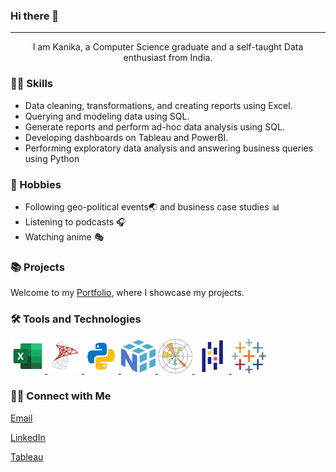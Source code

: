 ### Hi there 👋
***
<p align="center">I am Kanika, a Computer Science graduate and a self-taught Data enthusiast from India.</p> 

### 👩‍💻 Skills

- Data cleaning, transformations, and creating reports using Excel.
- Querying and modeling data using SQL.
- Generate reports and perform ad-hoc data analysis using SQL.
- Developing dashboards on Tableau and PowerBI.
- Performing exploratory data analysis and answering business queries using Python

### 🎈 Hobbies 

- Following geo-political events🌏 and business case studies 📊
- Listening to podcasts 🎧
- Watching anime 🎭
  
### 📚 Projects

Welcome to my [Portfolio](https://kanikamittal99.github.io/), where I showcase my projects.

### 🛠️ Tools and Technologies
<p align="left">
  <a href="https://www.microsoft.com/en-in/microsoft-365/excel" target="_blank" title="Microsoft Excel"> 
    <img src="https://github.com/Kanikamittal99/kanikamittal99/blob/main/images/icons8-microsoft-excel-2019.svg" alt="excel" width="55" height="55"/> 
  </a>
  <a href="https://www.microsoft.com/en-in/sql-server" target="_blank" title="Microsoft SQL Server"> 
    <img src="https://github.com/Kanikamittal99/kanikamittal99/blob/main/images/icons8-sql-server.svg" alt="sql-server" width="55" height="55"/> 
  </a>
  <a href="https://www.python.org" target="_blank" title="Python"> 
    <img src="https://github.com/Kanikamittal99/kanikamittal99/blob/main/images/icons8-python.svg" alt="python" width="55" height="55"/> 
  </a>
  <a href="https://numpy.org/" target="_blank" title="NumPy"> 
    <img src="https://github.com/Kanikamittal99/kanikamittal99/blob/main/images/Numpy-logo.svg" alt="NumPy" width="55" height="55"/> 
  </a>
  <a href="https://matplotlib.org/" target="_blank" title="Matplotlib"> 
    <img src="https://github.com/Kanikamittal99/kanikamittal99/blob/main/images/Matplotlib_icon.svg" alt="Matplotlib" width="55" height="55"/> 
  </a>
  <a href="https://pandas.pydata.org/" target="_blank" title="Pandas"> 
    <img src="https://github.com/Kanikamittal99/kanikamittal99/blob/main/images/icons8-pandas.svg" alt="Pandas" width="55" height="55"/> 
  </a>
  <a href="https://www.tableau.com/" target="_blank" title="Tableau"> 
    <img src="https://github.com/Kanikamittal99/kanikamittal99/blob/main/images/tableau-software.svg" alt="tableau" width="55" height="55"/> 
  </a>
 <!--<a href="https://powerbi.microsoft.com/en-us/desktop/" target="_blank" title="PowerBI"> 
    <img src="https://github.com/Kanikamittal99/kanikamittal99/blob/main/images/icons8-power-bi-2021.svg" alt="PowerBI" width="55" height="55"/> 
  </a>-->
  </p>

### 🙋‍♀️ Connect with Me

[Email](mailto:kanikamittal086@gmail.com) 

[LinkedIn](https://www.linkedin.com/in/kanika042/)

[Tableau](https://public.tableau.com/app/profile/kanikamittal086)

<!--Find My Resume [Here](https://drive.google.com/file/d/1S_i12WF0vOfKM_ws4YyL_LU7rPTezXUQ/view?usp=sharing) 👩‍💻-->



